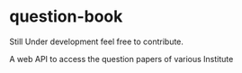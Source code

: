# question-book

Still Under development feel free to contribute.

A web API to access the question papers of various Institute
